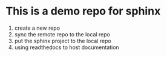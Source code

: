 # This is a demo repo for sphinx


1. create a new repo
2. sync the remote repo to the local repo
3. put the sphinx project to the local repo
4. using readthedocs to host documentation
